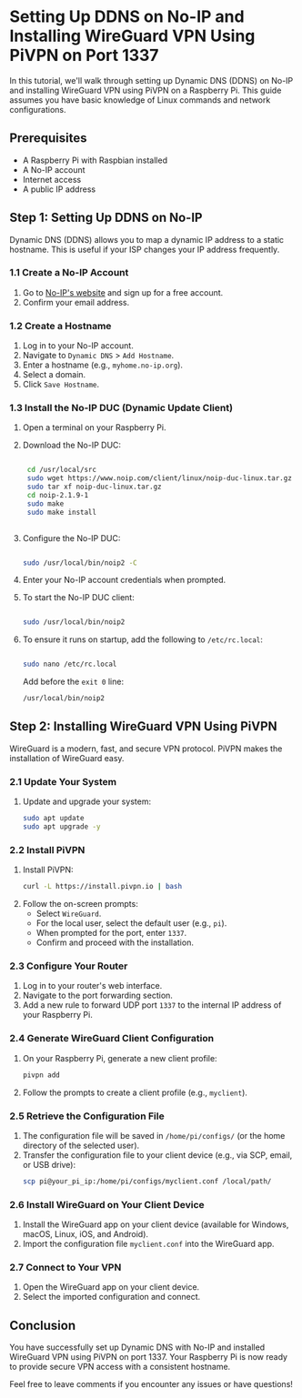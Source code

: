 # Setting Up DDNS on No-IP and Installing WireGuard VPN Using PiVPN on Port 1337

In this tutorial, we'll walk through setting up Dynamic DNS (DDNS) on No-IP and installing WireGuard VPN using PiVPN on a Raspberry Pi. This guide assumes you have basic knowledge of Linux commands and network configurations.

## Prerequisites
- A Raspberry Pi with Raspbian installed
- A No-IP account
- Internet access
- A public IP address

## Step 1: Setting Up DDNS on No-IP

Dynamic DNS (DDNS) allows you to map a dynamic IP address to a static hostname. This is useful if your ISP changes your IP address frequently.

### 1.1 Create a No-IP Account
1. Go to [No-IP's website](https://www.noip.com/) and sign up for a free account.
2. Confirm your email address.

### 1.2 Create a Hostname
1. Log in to your No-IP account.
2. Navigate to `Dynamic DNS` > `Add Hostname`.
3. Enter a hostname (e.g., `myhome.no-ip.org`).
4. Select a domain.
5. Click `Save Hostname`.

### 1.3 Install the No-IP DUC (Dynamic Update Client)
1. Open a terminal on your Raspberry Pi.
2. Download the No-IP DUC:

   ```bash

    cd /usr/local/src
    sudo wget https://www.noip.com/client/linux/noip-duc-linux.tar.gz
    sudo tar xf noip-duc-linux.tar.gz
    cd noip-2.1.9-1
    sudo make
    sudo make install
    
    ```

4. Configure the No-IP DUC:
    ```bash
    
    sudo /usr/local/bin/noip2 -C

    ```
5. Enter your No-IP account credentials when prompted.
6. To start the No-IP DUC client:
    ```bash

    sudo /usr/local/bin/noip2

    ```
    
7. To ensure it runs on startup, add the following to `/etc/rc.local`:
    ```bash

    sudo nano /etc/rc.local

    ```

   Add before the `exit 0` line:
    ```bash
    /usr/local/bin/noip2
    ```

## Step 2: Installing WireGuard VPN Using PiVPN

WireGuard is a modern, fast, and secure VPN protocol. PiVPN makes the installation of WireGuard easy.

### 2.1 Update Your System
1. Update and upgrade your system:
    ```sh
    sudo apt update
    sudo apt upgrade -y
    ```

### 2.2 Install PiVPN
1. Install PiVPN:
    ```sh
    curl -L https://install.pivpn.io | bash
    ```
2. Follow the on-screen prompts:
    - Select `WireGuard`.
    - For the local user, select the default user (e.g., `pi`).
    - When prompted for the port, enter `1337`.
    - Confirm and proceed with the installation.

### 2.3 Configure Your Router
1. Log in to your router's web interface.
2. Navigate to the port forwarding section.
3. Add a new rule to forward UDP port `1337` to the internal IP address of your Raspberry Pi.

### 2.4 Generate WireGuard Client Configuration
1. On your Raspberry Pi, generate a new client profile:
    ```sh
    pivpn add
    ```
2. Follow the prompts to create a client profile (e.g., `myclient`).

### 2.5 Retrieve the Configuration File
1. The configuration file will be saved in `/home/pi/configs/` (or the home directory of the selected user).
2. Transfer the configuration file to your client device (e.g., via SCP, email, or USB drive):
    ```sh
    scp pi@your_pi_ip:/home/pi/configs/myclient.conf /local/path/
    ```

### 2.6 Install WireGuard on Your Client Device
1. Install the WireGuard app on your client device (available for Windows, macOS, Linux, iOS, and Android).
2. Import the configuration file `myclient.conf` into the WireGuard app.

### 2.7 Connect to Your VPN
1. Open the WireGuard app on your client device.
2. Select the imported configuration and connect.

## Conclusion

You have successfully set up Dynamic DNS with No-IP and installed WireGuard VPN using PiVPN on port 1337. Your Raspberry Pi is now ready to provide secure VPN access with a consistent hostname.

Feel free to leave comments if you encounter any issues or have questions!
